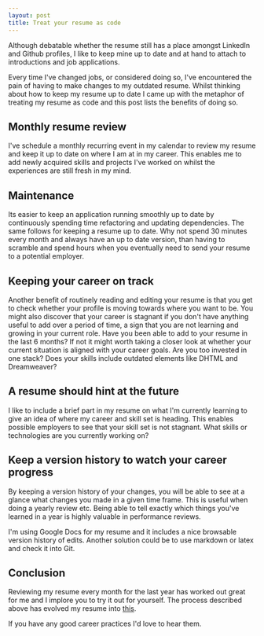 ```yaml
---
layout: post
title: Treat your resume as code
---
```


Although debatable whether the resume still has a place amongst LinkedIn and
Github profiles, I like to keep mine up to date and at hand to attach to
introductions and job applications.

Every time I've changed jobs, or considered doing so, I've encountered the pain
of having to make changes to my outdated resume. Whilst thinking about how to keep my
resume up to date I came up with the metaphor of treating my resume as code and
this post lists the benefits of doing so.

## Monthly resume review

I've schedule a monthly recurring event in my calendar to review my resume and
keep it up to date on where I am at in my career. This enables me to add newly
acquired skills and projects I've worked on whilst the experiences are still
fresh in my mind.

## Maintenance

Its easier to keep an application running smoothly up to date by continuously
spending time refactoring and updating dependencies. The same follows for
keeping a resume up to date. Why not spend 30 minutes every month and always
have an up to date version, than having to scramble and spend hours when you
eventually need to send your resume to a potential employer.

## Keeping your career on track

Another benefit of routinely reading and editing your resume is that you get to
check whether your profile is moving towards where you want to be. You might
also discover that your career is stagnant if you don't have anything useful to
add over a period of time, a sign that you are not learning and growing in your
current role. Have you been able to add to your resume in the last 6 months? If
not it might worth taking a closer look at whether your current situation is
aligned with your career goals. Are you too invested in one stack? Does your
skills include outdated elements like DHTML and Dreamweaver?

## A resume should hint at the future

I like to include a brief part in my resume on what I'm currently learning to
give an idea of where my career and skill set is heading. This enables possible
employers to see that your skill set is not stagnant. What skills or
technologies are you currently working on?

## Keep a version history to watch your career progress

By keeping a version history of your changes, you will be able to see at a
glance what changes you made in a given time frame. This is useful when doing a
yearly review etc. Being able to tell exactly which things you've learned in a
year is highly valuable in performance reviews.

I'm using Google Docs for my resume and it includes a nice browsable version
history of edits. Another solution could be to use markdown or latex and check
it into Git.

## Conclusion

Reviewing my resume every month for the last year has worked out great for me
and I implore you to try it out for yourself. The process described above has
evolved my resume into [this](/resume-jesper-kjeldgaard.pdf).

If you have any good career practices I'd love to hear them.
